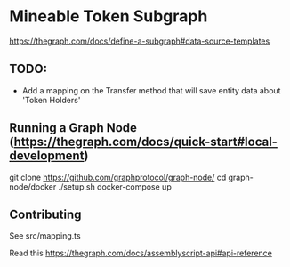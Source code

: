 #  Mineable Token Subgraph


https://thegraph.com/docs/define-a-subgraph#data-source-templates

## TODO:

- Add a mapping on the Transfer method that will save entity data about 'Token Holders'



## Running a Graph Node  (https://thegraph.com/docs/quick-start#local-development)

git clone https://github.com/graphprotocol/graph-node/
cd graph-node/docker
./setup.sh
docker-compose up


## Contributing
See src/mapping.ts

Read this
https://thegraph.com/docs/assemblyscript-api#api-reference
